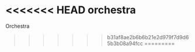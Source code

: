 <<<<<<< HEAD
orchestra
=======
Orchestra
>>>>>>> b31af8ae2b6b6b21e2d979f7d9d65b3b08a94fcc
=========
